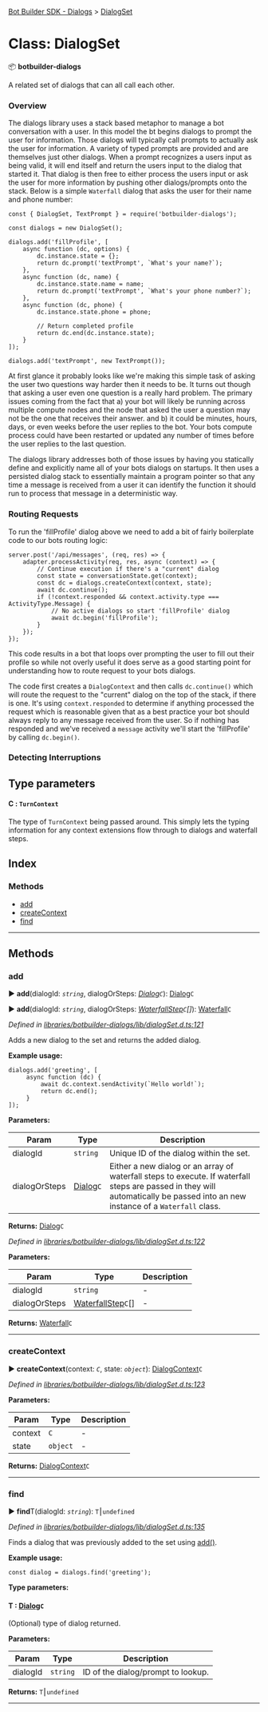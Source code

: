 [Bot Builder SDK - Dialogs](../README.md) > [DialogSet](../classes/botbuilder_dialogs.dialogset.md)



# Class: DialogSet


:package: **botbuilder-dialogs**

A related set of dialogs that can all call each other.

### Overview

The dialogs library uses a stack based metaphor to manage a bot conversation with a user. In this model the bt begins dialogs to prompt the user for information. Those dialogs will typically call prompts to actually ask the user for information. A variety of typed prompts are provided and are themselves just other dialogs. When a prompt recognizes a users input as being valid, it will end itself and return the users input to the dialog that started it. That dialog is then free to either process the users input or ask the user for more information by pushing other dialogs/prompts onto the stack. Below is a simple `Waterfall` dialog that asks the user for their name and phone number:

    const { DialogSet, TextPrompt } = require('botbuilder-dialogs');

    const dialogs = new DialogSet();

    dialogs.add('fillProfile', [
        async function (dc, options) {
            dc.instance.state = {};
            return dc.prompt('textPrompt', `What's your name?`);
        },
        async function (dc, name) {
            dc.instance.state.name = name;
            return dc.prompt('textPrompt', `What's your phone number?`);
        },
        async function (dc, phone) {
            dc.instance.state.phone = phone;

            // Return completed profile
            return dc.end(dc.instance.state);
        }
    ]);

    dialogs.add('textPrompt', new TextPrompt());

At first glance it probably looks like we're making this simple task of asking the user two questions way harder then it needs to be. It turns out though that asking a user even one question is a really hard problem. The primary issues coming from the fact that a) your bot will likely be running across multiple compute nodes and the node that asked the user a question may not be the one that receives their answer. and b) it could be minutes, hours, days, or even weeks before the user replies to the bot. Your bots compute process could have been restarted or updated any number of times before the user replies to the last question.

The dialogs library addresses both of those issues by having you statically define and explicitly name all of your bots dialogs on startups. It then uses a persisted dialog stack to essentially maintain a program pointer so that any time a message is received from a user it can identify the function it should run to process that message in a deterministic way.

### Routing Requests

To run the 'fillProfile' dialog above we need to add a bit of fairly boilerplate code to our bots routing logic:

    server.post('/api/messages', (req, res) => {
        adapter.processActivity(req, res, async (context) => {
            // Continue execution if there's a "current" dialog
            const state = conversationState.get(context);
            const dc = dialogs.createContext(context, state);
            await dc.continue();
            if (!context.responded && context.activity.type === ActivityType.Message) {
                // No active dialogs so start 'fillProfile' dialog
                await dc.begin('fillProfile');
            }
        });
    });

This code results in a bot that loops over prompting the user to fill out their profile so while not overly useful it does serve as a good starting point for understanding how to route request to your bots dialogs.

The code first creates a `DialogContext` and then calls `dc.continue()` which will route the request to the "current" dialog on the top of the stack, if there is one. It's using `context.responded` to determine if anything processed the request which is reasonable given that as a best practice your bot should always reply to any message received from the user. So if nothing has responded and we've received a `message` activity we'll start the 'fillProfile' by calling `dc.begin()`.

### Detecting Interruptions

## Type parameters
#### C :  `TurnContext`

The type of `TurnContext` being passed around. This simply lets the typing information for any context extensions flow through to dialogs and waterfall steps.

## Index

### Methods

* [add](botbuilder_dialogs.dialogset.md#add)
* [createContext](botbuilder_dialogs.dialogset.md#createcontext)
* [find](botbuilder_dialogs.dialogset.md#find)



---
## Methods
<a id="add"></a>

###  add

► **add**(dialogId: *`string`*, dialogOrSteps: *[Dialog](../interfaces/botbuilder_dialogs.dialog.md)`C`*): [Dialog](../interfaces/botbuilder_dialogs.dialog.md)`C`

► **add**(dialogId: *`string`*, dialogOrSteps: *[WaterfallStep](../#waterfallstep)`C`[]*): [Waterfall](botbuilder_dialogs.waterfall.md)`C`



*Defined in [libraries/botbuilder-dialogs/lib/dialogSet.d.ts:121](https://github.com/Microsoft/botbuilder-js/blob/b50d910/libraries/botbuilder-dialogs/lib/dialogSet.d.ts#L121)*



Adds a new dialog to the set and returns the added dialog.

**Example usage:**

    dialogs.add('greeting', [
         async function (dc) {
             await dc.context.sendActivity(`Hello world!`);
             return dc.end();
         }
    ]);


**Parameters:**

| Param | Type | Description |
| ------ | ------ | ------ |
| dialogId | `string`   |  Unique ID of the dialog within the set. |
| dialogOrSteps | [Dialog](../interfaces/botbuilder_dialogs.dialog.md)`C`   |  Either a new dialog or an array of waterfall steps to execute. If waterfall steps are passed in they will automatically be passed into an new instance of a `Waterfall` class. |





**Returns:** [Dialog](../interfaces/botbuilder_dialogs.dialog.md)`C`



*Defined in [libraries/botbuilder-dialogs/lib/dialogSet.d.ts:122](https://github.com/Microsoft/botbuilder-js/blob/b50d910/libraries/botbuilder-dialogs/lib/dialogSet.d.ts#L122)*



**Parameters:**

| Param | Type | Description |
| ------ | ------ | ------ |
| dialogId | `string`   |  - |
| dialogOrSteps | [WaterfallStep](../#waterfallstep)`C`[]   |  - |





**Returns:** [Waterfall](botbuilder_dialogs.waterfall.md)`C`





___

<a id="createcontext"></a>

###  createContext

► **createContext**(context: *`C`*, state: *`object`*): [DialogContext](botbuilder_dialogs.dialogcontext.md)`C`



*Defined in [libraries/botbuilder-dialogs/lib/dialogSet.d.ts:123](https://github.com/Microsoft/botbuilder-js/blob/b50d910/libraries/botbuilder-dialogs/lib/dialogSet.d.ts#L123)*



**Parameters:**

| Param | Type | Description |
| ------ | ------ | ------ |
| context | `C`   |  - |
| state | `object`   |  - |





**Returns:** [DialogContext](botbuilder_dialogs.dialogcontext.md)`C`





___

<a id="find"></a>

###  find

► **find**T(dialogId: *`string`*): `T`⎮`undefined`



*Defined in [libraries/botbuilder-dialogs/lib/dialogSet.d.ts:135](https://github.com/Microsoft/botbuilder-js/blob/b50d910/libraries/botbuilder-dialogs/lib/dialogSet.d.ts#L135)*



Finds a dialog that was previously added to the set using [add()](#add).

**Example usage:**

    const dialog = dialogs.find('greeting');


**Type parameters:**

#### T :  [Dialog](../interfaces/botbuilder_dialogs.dialog.md)`C`

(Optional) type of dialog returned.

**Parameters:**

| Param | Type | Description |
| ------ | ------ | ------ |
| dialogId | `string`   |  ID of the dialog/prompt to lookup. |





**Returns:** `T`⎮`undefined`





___


